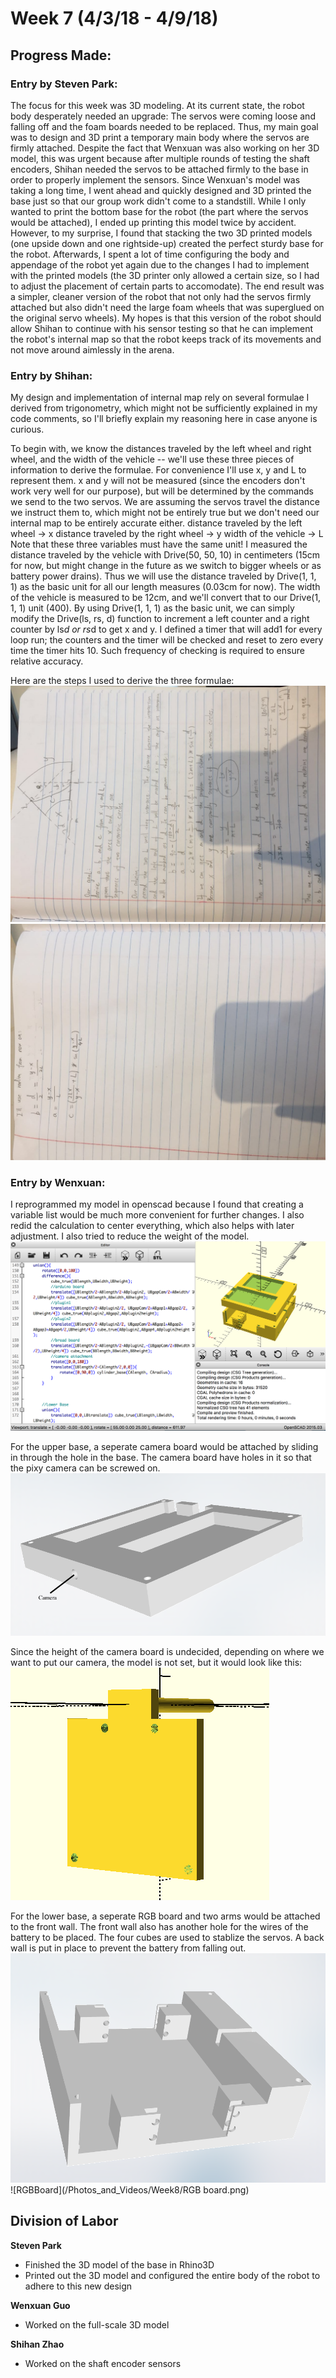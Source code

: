 # Week 7 (4/3/18 - 4/9/18)

## Progress Made:

### Entry by Steven Park:
The focus for this week was 3D modeling. At its current state, the robot body desperately needed an upgrade: The servos were coming loose and falling off and the foam boards needed to be replaced.
Thus, my main goal was to design and 3D print a temporary main body where the servos are firmly attached. Despite the fact that Wenxuan was also working on her 3D model, this was urgent because after multiple rounds of testing the shaft encoders, Shihan needed the servos to be attached firmly to the base in order to properly implement the sensors.
Since Wenxuan's model was taking a long time, I went ahead and quickly designed and 3D printed the base just so that our group work didn't come to a standstill.
While I only wanted to print the bottom base for the robot (the part where the servos would be attached), I ended up printing this model twice by accident. However, to my surprise, I found that stacking the two 3D printed models (one upside down and one rightside-up) created the perfect sturdy base for the robot.
Afterwards, I spent a lot of time configuring the body and appendage of the robot yet again due to the changes I had to implement with the printed models (the 3D printer only allowed a certain size, so I had to adjust the placement of certain parts to accomodate).
The end result was a simpler, cleaner version of the robot that not only had the servos firmly attached but also didn't need the large foam wheels that was superglued on the original servo wheels).
My hopes is that this version of the robot should allow Shihan to continue with his sensor testing so that he can implement the robot's internal map so that the robot keeps track of its movements and not move around aimlessly in the arena.


### Entry by Shihan:
My design and implementation of internal map rely on several formulae I derived from trigonometry, which might not be sufficiently explained in my code comments, so I'll briefly explain my reasoning here in case anyone is curious.

To begin with, we know the distances traveled by the left wheel and right wheel, and the width of the vehicle -- we'll use these three pieces of information to derive the formulae. For convenience I'll use x, y and L to represent them. x and y will not be measured (since the encoders don't work very well for our purpose), but will be determined by the commands we send to the two servos. We are assuming the servos travel the distance we instruct them to, which might not be entirely true but we don't need our internal map to be entirely accurate either.
    distance traveled by the left wheel -> x
    distance traveled by the right wheel -> y
    width of the vehicle -> L
Note that these three variables must have the same unit! I measured the distance traveled by the vehicle with Drive(50, 50, 10) in centimeters (15cm for now, but might change in the future as we switch to bigger wheels or as battery power drains). Thus we will use the distance traveled by Drive(1, 1, 1) as the basic unit for all our length measures (0.03cm for now). The width of the vehicle is measured to be 12cm, and we'll convert that to our Drive(1, 1, 1) unit (400). By using  Drive(1, 1, 1) as the basic unit, we can simply modify the Drive(ls, rs, d) function to increment a left counter and a right counter by ls*d or rs*d to get x and y. I defined a timer that will add1 for every loop run; the counters and the timer will be checked and reset to zero every time the timer hits 10. Such frequency of checking is required to ensure relative accuracy.

Here are the steps I used to derive the three formulae:
![pg1](/Photos_and_Videos/Week8/pg1.png)
![pg2](/Photos_and_Videos/Week8/pg2.png)

### Entry by Wenxuan:
I reprogrammed my model in openscad because I found that creating a variable list would be much more convenient for further changes. I also redid the calculation to center everything, which also helps with later adjustment. I also tried to reduce the weight of the model.
![CodeChange](/Photos_and_Videos/Week8/Code.png)

For the upper base, a seperate camera board would be attached by sliding in through the hole in the base. The camera board have holes in it so that the pixy camera can be screwed on. 
![UpperBase](/Photos_and_Videos/Week8/UpperBase.png)

Since the height of the camera board is undecided, depending on where we want to put our camera, the model is not set, but it would look like this:
![Camera](/Photos_and_Videos/Week8/CameraBoard.png)

For the lower base, a seperate RGB board and two arms would be attached to the front wall. The front wall also has another hole for the wires of the battery to be placed. The four cubes are used to stablize the servos. A back wall is put in place to prevent the battery from falling out.
![LowerBase](/Photos_and_Videos/Week8/LowerBase.png)
![RGBBoard](/Photos_and_Videos/Week8/RGB board.png)

## Division of Labor
**Steven Park**
- Finished the 3D model of the base in Rhino3D
- Printed out the 3D model and configured the entire body of the robot to adhere to this new design

**Wenxuan Guo**
- Worked on the full-scale 3D model

**Shihan Zhao**
- Worked on the shaft encoder sensors
